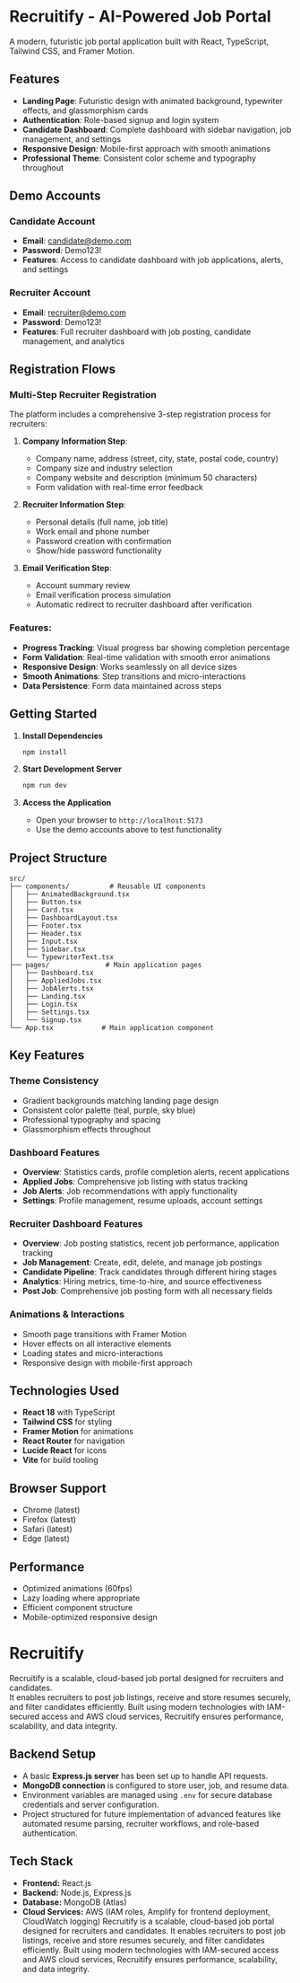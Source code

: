 
# Recruitify - AI-Powered Job Portal

A modern, futuristic job portal application built with React, TypeScript, Tailwind CSS, and Framer Motion.

## Features

- **Landing Page**: Futuristic design with animated background, typewriter effects, and glassmorphism cards
- **Authentication**: Role-based signup and login system
- **Candidate Dashboard**: Complete dashboard with sidebar navigation, job management, and settings
- **Responsive Design**: Mobile-first approach with smooth animations
- **Professional Theme**: Consistent color scheme and typography throughout

## Demo Accounts

### Candidate Account
- **Email**: candidate@demo.com
- **Password**: Demo123!
- **Features**: Access to candidate dashboard with job applications, alerts, and settings

### Recruiter Account
- **Email**: recruiter@demo.com
- **Password**: Demo123!
- **Features**: Full recruiter dashboard with job posting, candidate management, and analytics

## Registration Flows

### Multi-Step Recruiter Registration
The platform includes a comprehensive 3-step registration process for recruiters:

1. **Company Information Step**:
   - Company name, address (street, city, state, postal code, country)
   - Company size and industry selection
   - Company website and description (minimum 50 characters)
   - Form validation with real-time error feedback

2. **Recruiter Information Step**:
   - Personal details (full name, job title)
   - Work email and phone number
   - Password creation with confirmation
   - Show/hide password functionality

3. **Email Verification Step**:
   - Account summary review
   - Email verification process simulation
   - Automatic redirect to recruiter dashboard after verification

### Features:
- **Progress Tracking**: Visual progress bar showing completion percentage
- **Form Validation**: Real-time validation with smooth error animations
- **Responsive Design**: Works seamlessly on all device sizes
- **Smooth Animations**: Step transitions and micro-interactions
- **Data Persistence**: Form data maintained across steps

## Getting Started

1. **Install Dependencies**
   ```bash
   npm install
   ```

2. **Start Development Server**
   ```bash
   npm run dev
   ```

3. **Access the Application**
   - Open your browser to `http://localhost:5173`
   - Use the demo accounts above to test functionality

## Project Structure

```
src/
├── components/          # Reusable UI components
│   ├── AnimatedBackground.tsx
│   ├── Button.tsx
│   ├── Card.tsx
│   ├── DashboardLayout.tsx
│   ├── Footer.tsx
│   ├── Header.tsx
│   ├── Input.tsx
│   ├── Sidebar.tsx
│   └── TypewriterText.tsx
├── pages/              # Main application pages
│   ├── Dashboard.tsx
│   ├── AppliedJobs.tsx
│   ├── JobAlerts.tsx
│   ├── Landing.tsx
│   ├── Login.tsx
│   ├── Settings.tsx
│   └── Signup.tsx
└── App.tsx            # Main application component
```

## Key Features

### Theme Consistency
- Gradient backgrounds matching landing page design
- Consistent color palette (teal, purple, sky blue)
- Professional typography and spacing
- Glassmorphism effects throughout

### Dashboard Features
- **Overview**: Statistics cards, profile completion alerts, recent applications
- **Applied Jobs**: Comprehensive job listing with status tracking
- **Job Alerts**: Job recommendations with apply functionality
- **Settings**: Profile management, resume uploads, account settings

### Recruiter Dashboard Features
- **Overview**: Job posting statistics, recent job performance, application tracking
- **Job Management**: Create, edit, delete, and manage job postings
- **Candidate Pipeline**: Track candidates through different hiring stages
- **Analytics**: Hiring metrics, time-to-hire, and source effectiveness
- **Post Job**: Comprehensive job posting form with all necessary fields

### Animations & Interactions
- Smooth page transitions with Framer Motion
- Hover effects on all interactive elements
- Loading states and micro-interactions
- Responsive design with mobile-first approach

## Technologies Used

- **React 18** with TypeScript
- **Tailwind CSS** for styling
- **Framer Motion** for animations
- **React Router** for navigation
- **Lucide React** for icons
- **Vite** for build tooling

## Browser Support

- Chrome (latest)
- Firefox (latest)
- Safari (latest)
- Edge (latest)

## Performance

- Optimized animations (60fps)
- Lazy loading where appropriate
- Efficient component structure
- Mobile-optimized responsive design
# Recruitify

Recruitify is a scalable, cloud-based job portal designed for recruiters and candidates.  
It enables recruiters to post job listings, receive and store resumes securely, and filter candidates efficiently.
Built using modern technologies with IAM-secured access and AWS cloud services, Recruitify ensures performance, scalability, and data integrity.

## Backend Setup
- A basic **Express.js server** has been set up to handle API requests.
- **MongoDB connection** is configured to store user, job, and resume data.
- Environment variables are managed using `.env` for secure database credentials and server configuration.
- Project structured for future implementation of advanced features like automated resume parsing, recruiter workflows, and role-based authentication.

## Tech Stack
- **Frontend:** React.js  
- **Backend:** Node.js, Express.js  
- **Database:** MongoDB (Atlas)  
- **Cloud Services:** AWS (IAM roles, Amplify for frontend deployment, CloudWatch logging)
Recruitify is a scalable, cloud-based job portal designed for recruiters and candidates. It enables recruiters to post job listings, receive and store resumes securely, and filter candidates efficiently. Built using modern technologies with IAM-secured access and AWS cloud services, Recruitify ensures performance, scalability, and data integrity.
